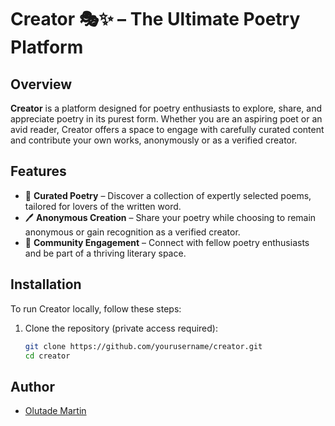 # Creator 🎭✨ – The Ultimate Poetry Platform

## Overview
**Creator** is a platform designed for poetry enthusiasts to explore, share, and appreciate poetry in its purest form. Whether you are an aspiring poet or an avid reader, Creator offers a space to engage with carefully curated content and contribute your own works, anonymously or as a verified creator.

## Features
- 📖 **Curated Poetry** – Discover a collection of expertly selected poems, tailored for lovers of the written word.
- 🖊️ **Anonymous Creation** – Share your poetry while choosing to remain anonymous or gain recognition as a verified creator.
- 🤝 **Community Engagement** – Connect with fellow poetry enthusiasts and be part of a thriving literary space.

## Installation
To run Creator locally, follow these steps:

1. Clone the repository (private access required):
   ```sh
   git clone https://github.com/yourusername/creator.git
   cd creator
   ```

## Author
- [Olutade Martin]('')
